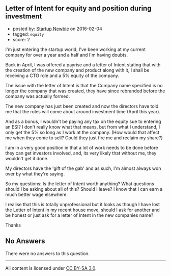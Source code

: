 ## Letter of Intent for equity and position during investment

- posted by: [Startup Newbie](https://stackexchange.com/users/7773530/startup-newbie) on 2016-02-04
- tagged: `equity`
- score: 2

I'm just entering the startup world, I've been working at my current company for over a year and a half and I'm having doubts.

Back in April, I was offered a payrise and a letter of Intent stating that with the creation of the new company and product along with it, I shall be receiving  a CTO role and a 5% equity of the company.

The issue with the letter of Intent is that the Company name specified is no longer the company that was created, they have since rebranded before the company was actually formed.

The new company has just been created and now the directors have told me that the roles will come about around investment time (April this year).

And as a bonus, I wouldn't be paying any tax on the equity sue to entering an ESI? I don't really know what that means, but from what I understand, I only get the 5% so long as I work at the company. (How would that affect me when they come to sell? Could they just fire me and reclaim my share?)

I am in a very good position in that a lot of work needs to be done before they can get investors involved, and, its very likely that without me, they wouldn't get it done.

My directors have the 'gift of the gab' and as such, I'm almost always won over by what they're saying.

So my questions: 
Is the letter of Intent worth anything? 
What questions should I be asking about all of this? 
Should I leave? I know that I can earn a much better wage elsewhere.

I realise that this is totally unprofessional but it looks as though I have lost the Letter of Intent in my recent house move, should I ask for another and be honest or just ask for a letter of Intent in the new companies name?

Thanks


## No Answers

There were no answers to this question.


---

All content is licensed under [CC BY-SA 3.0](https://creativecommons.org/licenses/by-sa/3.0/).
